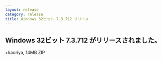 ```yaml
---
layout: release
category: release
title: Windows 32ビット 7.3.712 リリース
---
```


Windows 32ビット 7.3.712 がリリースされました。
-------------------------------------------------------

+kaoriya, 14MB ZIP
